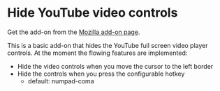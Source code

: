Hide YouTube video controls
============================

Get the add-on from the [Mozilla add-on page](https://addons.mozilla.org/de/firefox/addon/hide-youtube-controls/).

This is a basic add-on that hides the YouTube full screen video player controls.
At the moment the flowing features are implemented:

- Hide the video controls when you move the cursor to the left border
- Hide the controls when you press the configurable hotkey
    -  default: numpad-coma
